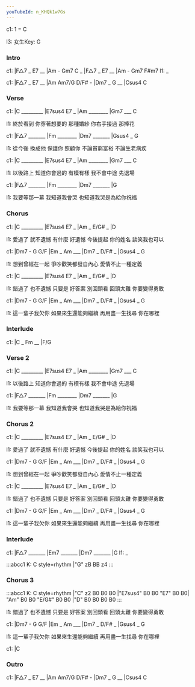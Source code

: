 ```yaml
---
youTubeId: n_KHQk1w7Gs
---
```


c1: 1 = C

l3: 女生Key: G

### Intro

c1: |F△7 _ E7 __ |Am - Gm7 C _ |F△7 _ E7 __ |Am - Gm7 F#m7
l1:  _

c1: |F△7 _ E7 __ |Am Am7/G D/F# - |Dm7 _ G __ |Csus4 C

### Verse

c1: |C _________ |E7sus4 E7 _ |Am ________ |Gm7 ___ C

l1:  終於看到 你穿著想要的 那種婚紗 你右手接過 那捧花

c1: |F△7 _______ |Fm ________ |Dm7 _______ |Gsus4 _ G

l1: 從今後 換成他 保護你 照顧你 不論貧窮富裕 不論生老病疾

c1: |C _________ |E7sus4 E7 _ |Am ________ |Gm7 ___ C

l1:  以後路上 知道你會過的 有模有樣 我不會中途 先退場

c1: |F△7 _______ |Fm ________ |Dm7 _______ |G

l1: 我要等那一幕 我知道我會哭 也知道我哭是為給你祝福

### Chorus

c1: |C _________ |E7sus4 E7 _ |Am _ E/G# _ |D

l1:  愛過了 就不遺憾 有什麼 好遺憾 今後提起 你的姓名 談笑我也可以

c1: |Dm7 - G G/F |Em _ Am ___ |Dm7 _ D/F# _ |Gsus4 _ G

l1: 想到曾經在一起 爭吵歡笑都發自內心 愛情不止一種定義

c1: |C _________ |E7sus4 E7 _ |Am _ E/G# _ |D

l1:  錯過了 也不遺憾 只要是 好答案 別回頭看 回頭太難 你要變得勇敢

c1: |Dm7 - G G/F |Em _ Am ___ |Dm7 _ D/F# _ |Gsus4 _ G

l1: 這一輩子我欠你 如果來生還能夠繼續 再用盡一生找尋 你在哪裡

### Interlude

c1: |C _ Fm __ |F/G

### Verse 2

c1: |C _________ |E7sus4 E7 _ |Am ________ |Gm7 ___ C

l1:  以後路上 知道你會過的 有模有樣 我不會中途 先退場

c1: |F△7 _______ |Fm ________ |Dm7 _______ |G

l1: 我要等那一幕 我知道我會哭 也知道我哭是為給你祝福

### Chorus 2

c1: |C _________ |E7sus4 E7 _ |Am _ E/G# _ |D

l1:  愛過了 就不遺憾 有什麼 好遺憾 今後提起 你的姓名 談笑我也可以

c1: |Dm7 - G G/F |Em _ Am ___ |Dm7 _ D/F# _ |Gsus4 _ G

l1: 想到曾經在一起 爭吵歡笑都發自內心 愛情不止一種定義

c1: |C _________ |E7sus4 E7 _ |Am _ E/G# _ |D

l1:  錯過了 也不遺憾 只要是 好答案 別回頭看 回頭太難 你要變得勇敢

c1: |Dm7 - G G/F |Em _ Am ___ |Dm7 _ D/F# _ |Gsus4 _ G

l1: 這一輩子我欠你 如果來生還能夠繼續 再用盡一生找尋 你在哪裡

### Interlude

c1: |F△7 _______ |Em7 _______ |Dm7 _______ |G
l1:  _

:::abcc1
K: C style=rhythm
|"G" zB BB z4
:::

### Chorus 3

:::abcc1
K: C style=rhythm
|"C" z2 B0 B0 B0 |"E7sus4" B0 B0 "E7" B0 B0| "Am" B0 B0 "E/G#" B0 B0 |"D" B0 B0 B0 B0
:::

l1:  錯過了 也不遺憾 只要是 好答案 別回頭看 回頭太難 你要變得勇敢

c1: |Dm7 - G G/F |Em _ Am ___ |Dm7 _ D/F# _ |Gsus4 _ G

l1: 這一輩子我欠你 如果來生還能夠繼續 再用盡一生找尋 你在哪裡

c1: |C

### Outro

c1: |F△7 _ E7 __ |Am Am7/G D/F# - |Dm7 _ G __ |Csus4 C
